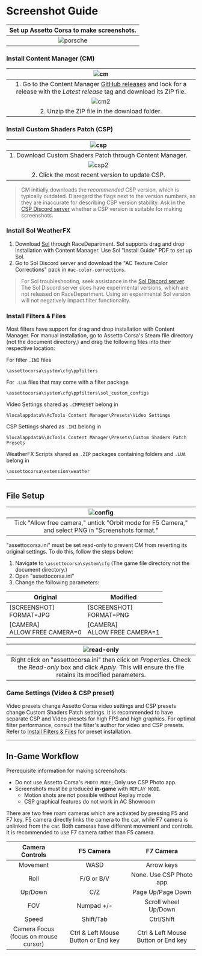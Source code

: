 # Screenshot Guide
| Set up Assetto Corsa to make screenshots. |
|:---:|
| ![porsche](https://user-images.githubusercontent.com/90503800/138022446-23e431ab-c7c2-4dc3-94c3-bd96998246a7.png) |

### Install Content Manager (CM)
| ![cm](https://user-images.githubusercontent.com/90503800/138022440-c76402df-9511-4533-9a10-4ed08e7bfe72.png) |
|:---:|
| 1. Go to the Content Manager [GitHub releases][1] and look for a release with the *Latest release* tag and download its ZIP file. |
| ![cm2](https://user-images.githubusercontent.com/90503800/138022441-a1aa03dc-0dc4-47fa-b68c-34f0d3dda11b.png) |
| 2. Unzip the ZIP file in the download folder. |

### Install Custom Shaders Patch (CSP)
| ![csp](https://user-images.githubusercontent.com/90503800/138022444-a0af16be-f587-4f74-ac6d-ed82681aa44c.png) |
|:---:|
| 1. Download Custom Shaders Patch through Content Manager. |
| ![csp2](https://user-images.githubusercontent.com/90503800/138022445-149426c8-daa8-4b6d-a30d-889931d2b36c.png) |
| 2. Click the most recent version to update CSP. |
> CM initially downloads the *recommended* CSP version, which is typically outdated. Disregard the flags next to the version numbers, as they are inaccurate for describing CSP version stability. Ask in the [CSP Discord server][2] whether a CSP version is suitable for making screenshots.

### Install Sol WeatherFX

1. Download [Sol][3] through RaceDepartment. Sol supports drag and drop installation with Content Manager. Use Sol "Install Guide" PDF to set up Sol.
2. Go to Sol Discord server and download the "AC Texture Color Corrections" pack in `#ac-color-corrections`.

> For Sol troubleshooting, seek assistance in the [Sol Discord server][4]. The Sol Discord server does have experimental versions, which are not released on RaceDepartment. Using an experimental Sol version will not negatively impact filter functionality.

### Install Filters & Files
Most filters have support for drag and drop installation with Content Manager. For manual installation, go to Assetto Corsa's Steam file directory (not the document directory,) and drag the following files into their respective location:

For filter `.INI` files 

	\assettocorsa\system\cfg\ppfilters

For `.LUA` files that may come with a filter package 

	\assettocorsa\system\cfg\ppfilters\sol_custom_configs

Video Settings shared as `.CMPRESET` belong in

	%localappdata%\AcTools Content Manager\Presets\Video Settings

CSP Settings shared as `.INI` belong in

	%localappdata%\AcTools Content Manager\Presets\Custom Shaders Patch Presets

WeatherFX Scripts shared as `.ZIP` packages containing folders and `.LUA` belong in

	\assettocorsa\extension\weather

___
## File Setup

| ![config](https://user-images.githubusercontent.com/90503800/138022442-13e58b1f-8c96-4db3-af06-2653ef20f48f.png "\SteamLibrary\steamapps\common\assettocorsa\system\cfg\assetto_corsa.ini") |
|:---:|
| Tick "Allow free camera," untick "Orbit mode for F5 Camera," and select PNG in "Screenshots format." |

"assettocorsa.ini" must be set read-only to prevent CM from reverting its original settings. To do this, follow the steps below:
1. Navigate to `\assettocorsa\system\cfg` (The game file directory not the document directory.)
2. Open "assettocorsa.ini"
3. Change the following parameters:

Original | Modified
---|---
[SCREENSHOT]<br>FORMAT=JPG | [SCREENSHOT]<br>FORMAT=PNG
[CAMERA]<br>ALLOW FREE CAMERA=0 | [CAMERA]<br>ALLOW FREE CAMERA=1

| ![read-only](https://user-images.githubusercontent.com/90503800/138022448-281ba059-1729-4cd1-93af-d789f8287a98.png) |
|:---:|
| Right click on "assettocorsa.ini" then click on *Properties*. Check the *Read-only* box and click *Apply*. This will ensure the file retains its modified parameters. |

### Game Settings (Video & CSP preset)

Video presets change Assetto Corsa video settings and CSP presets change Custom Shaders Patch settings. It is recommended to have separate CSP and Video presets for high FPS and high graphics. For optimal filter performance, consult the filter's author for video and CSP presets. Refer to [Install Filters & Files](#install-filters--files) for preset installation.

___
## In-Game Workflow
Prerequisite information for making screenshots:
* Do not use Assetto Corsa's `PHOTO MODE`; Only use CSP Photo app.
* Screenshots must be produced **in-game** with `REPLAY MODE`.
	- Motion shots are not possible without Replay mode
	- CSP graphical features do not work in AC Showroom

There are two free roam cameras which are activated by pressing F5 and F7 key. F5 camera directly links the camera to the car, while F7 camera is unlinked from the car. Both cameras have different movement and controls. It is recommended to use F7 camera rather than F5 camera.

Camera Controls | F5 Camera | F7 Camera 
:---:|:---:|:---:
Movement | WASD | Arrow keys 
Roll | F/G or B/V | None. Use CSP Photo app
Up/Down | C/Z | Page Up/Page Down
FOV | Numpad +/- | Scroll wheel Up/Down
Speed | Shift/Tab | Ctrl/Shift
Camera Focus<br>(focus on mouse cursor) | Ctrl & Left Mouse Button or End key | Ctrl & Left Mouse Button or End key

[1]: https://github.com/gro-ove/actools/releases "CM GitHub"
[2]: https://discord.gg/SWryb5V "CSP Discord Invite"
[3]: https://www.racedepartment.com/downloads/sol.24914/ "Sol Download"
[4]: https://discord.gg/7YVrS4ydaA "Sol Discord Invite"